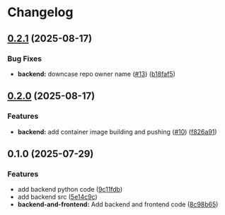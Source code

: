 # Changelog

## [0.2.1](https://github.com/MinhNguyen911/devops-study-app/compare/backend-v0.2.0...backend-v0.2.1) (2025-08-17)


### Bug Fixes

* **backend:** downcase repo owner name ([#13](https://github.com/MinhNguyen911/devops-study-app/issues/13)) ([b18faf5](https://github.com/MinhNguyen911/devops-study-app/commit/b18faf5a495574e66c0eb03da135b7fe82232db7))

## [0.2.0](https://github.com/MinhNguyen911/devops-study-app/compare/backend-v0.1.0...backend-v0.2.0) (2025-08-17)


### Features

* **backend:** add container image building and pushing ([#10](https://github.com/MinhNguyen911/devops-study-app/issues/10)) ([f826a91](https://github.com/MinhNguyen911/devops-study-app/commit/f826a91c5490d3159960e15fc027b1dbef0800cb))

## 0.1.0 (2025-07-29)


### Features

* add backend python code ([9c11fdb](https://github.com/MinhNguyen911/devops-study-app/commit/9c11fdb90fea28f9bd97136d5e7134d4318257e7))
* add backend src ([5e14c9c](https://github.com/MinhNguyen911/devops-study-app/commit/5e14c9c34a03256f536156c95adc6d29eccbe044))
* **backend-and-frontend:** Add backend and frontend code ([8c98b65](https://github.com/MinhNguyen911/devops-study-app/commit/8c98b65725eb52bcb5aad0a534d647f9db0dfec2))
